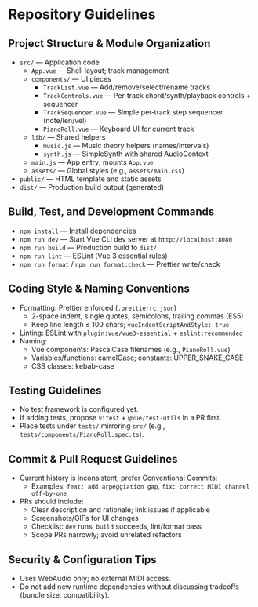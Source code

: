 # Repository Guidelines

## Project Structure & Module Organization

- `src/` — Application code
  - `App.vue` — Shell layout; track management
  - `components/` — UI pieces
    - `TrackList.vue` — Add/remove/select/rename tracks
    - `TrackControls.vue` — Per‑track chord/synth/playback controls + sequencer
    - `TrackSequencer.vue` — Simple per‑track step sequencer (note/len/vel)
    - `PianoRoll.vue` — Keyboard UI for current track
  - `lib/` — Shared helpers
    - `music.js` — Music theory helpers (names/intervals)
    - `synth.js` — SimpleSynth with shared AudioContext
  - `main.js` — App entry; mounts `App.vue`
  - `assets/` — Global styles (e.g., `assets/main.css`)
- `public/` — HTML template and static assets
- `dist/` — Production build output (generated)

## Build, Test, and Development Commands

- `npm install` — Install dependencies
- `npm run dev` — Start Vue CLI dev server at `http://localhost:8080`
- `npm run build` — Production build to `dist/`
- `npm run lint` — ESLint (Vue 3 essential rules)
- `npm run format` / `npm run format:check` — Prettier write/check

## Coding Style & Naming Conventions

- Formatting: Prettier enforced (`.prettierrc.json`)
  - 2-space indent, single quotes, semicolons, trailing commas (ES5)
  - Keep line length ≤ 100 chars; `vueIndentScriptAndStyle: true`
- Linting: ESLint with `plugin:vue/vue3-essential` + `eslint:recommended`
- Naming:
  - Vue components: PascalCase filenames (e.g., `PianoRoll.vue`)
  - Variables/functions: camelCase; constants: UPPER_SNAKE_CASE
  - CSS classes: kebab-case

## Testing Guidelines

- No test framework is configured yet.
- If adding tests, propose `vitest` + `@vue/test-utils` in a PR first.
- Place tests under `tests/` mirroring `src/` (e.g., `tests/components/PianoRoll.spec.ts`).

## Commit & Pull Request Guidelines

- Current history is inconsistent; prefer Conventional Commits:
  - Examples: `feat: add arpeggiation gap`, `fix: correct MIDI channel off-by-one`
- PRs should include:
  - Clear description and rationale; link issues if applicable
  - Screenshots/GIFs for UI changes
  - Checklist: `dev` runs, `build` succeeds, lint/format pass
  - Scope PRs narrowly; avoid unrelated refactors

## Security & Configuration Tips

- Uses WebAudio only; no external MIDI access.
- Do not add new runtime dependencies without discussing tradeoffs (bundle size, compatibility).
